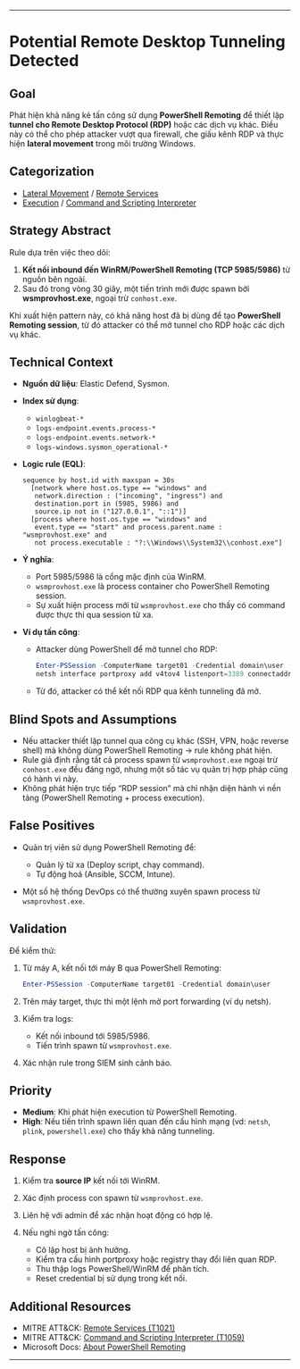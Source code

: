 
---

# Potential Remote Desktop Tunneling Detected

## Goal

Phát hiện khả năng kẻ tấn công sử dụng **PowerShell Remoting** để thiết lập **tunnel cho Remote Desktop Protocol (RDP)** hoặc các dịch vụ khác. Điều này có thể cho phép attacker vượt qua firewall, che giấu kênh RDP và thực hiện **lateral movement** trong môi trường Windows.

## Categorization

* [Lateral Movement](https://attack.mitre.org/tactics/TA0008/) / [Remote Services](https://attack.mitre.org/techniques/T1021/)
* [Execution](https://attack.mitre.org/tactics/TA0002/) / [Command and Scripting Interpreter](https://attack.mitre.org/techniques/T1059/)

## Strategy Abstract

Rule dựa trên việc theo dõi:

1. **Kết nối inbound đến WinRM/PowerShell Remoting (TCP 5985/5986)** từ nguồn bên ngoài.
2. Sau đó trong vòng 30 giây, một tiến trình mới được spawn bởi **wsmprovhost.exe**, ngoại trừ `conhost.exe`.

Khi xuất hiện pattern này, có khả năng host đã bị dùng để tạo **PowerShell Remoting session**, từ đó attacker có thể mở tunnel cho RDP hoặc các dịch vụ khác.

## Technical Context

* **Nguồn dữ liệu**: Elastic Defend, Sysmon.

* **Index sử dụng**:

  * `winlogbeat-*`
  * `logs-endpoint.events.process-*`
  * `logs-endpoint.events.network-*`
  * `logs-windows.sysmon_operational-*`

* **Logic rule (EQL)**:

  ```eql
  sequence by host.id with maxspan = 30s
    [network where host.os.type == "windows" and 
     network.direction : ("incoming", "ingress") and 
     destination.port in (5985, 5986) and 
     source.ip not in ("127.0.0.1", "::1")]
    [process where host.os.type == "windows" and
     event.type == "start" and process.parent.name : "wsmprovhost.exe" and 
     not process.executable : "?:\\Windows\\System32\\conhost.exe"]
  ```

* **Ý nghĩa**:

  * Port 5985/5986 là cổng mặc định của WinRM.
  * `wsmprovhost.exe` là process container cho PowerShell Remoting session.
  * Sự xuất hiện process mới từ `wsmprovhost.exe` cho thấy có command được thực thi qua session từ xa.

* **Ví dụ tấn công**:

  * Attacker dùng PowerShell để mở tunnel cho RDP:

    ```powershell
    Enter-PSSession -ComputerName target01 -Credential domain\user
    netsh interface portproxy add v4tov4 listenport=3389 connectaddress=127.0.0.1 connectport=3389
    ```
  * Từ đó, attacker có thể kết nối RDP qua kênh tunneling đã mở.

## Blind Spots and Assumptions

* Nếu attacker thiết lập tunnel qua công cụ khác (SSH, VPN, hoặc reverse shell) mà không dùng PowerShell Remoting → rule không phát hiện.
* Rule giả định rằng tất cả process spawn từ `wsmprovhost.exe` ngoại trừ `conhost.exe` đều đáng ngờ, nhưng một số tác vụ quản trị hợp pháp cũng có hành vi này.
* Không phát hiện trực tiếp “RDP session” mà chỉ nhận diện hành vi nền tảng (PowerShell Remoting + process execution).

## False Positives

* Quản trị viên sử dụng PowerShell Remoting để:

  * Quản lý từ xa (Deploy script, chạy command).
  * Tự động hoá (Ansible, SCCM, Intune).
* Một số hệ thống DevOps có thể thường xuyên spawn process từ `wsmprovhost.exe`.

## Validation

Để kiểm thử:

1. Từ máy A, kết nối tới máy B qua PowerShell Remoting:

   ```powershell
   Enter-PSSession -ComputerName target01 -Credential domain\user
   ```
2. Trên máy target, thực thi một lệnh mở port forwarding (ví dụ netsh).
3. Kiểm tra logs:

   * Kết nối inbound tới 5985/5986.
   * Tiến trình spawn từ `wsmprovhost.exe`.
4. Xác nhận rule trong SIEM sinh cảnh báo.

## Priority

* **Medium**: Khi phát hiện execution từ PowerShell Remoting.
* **High**: Nếu tiến trình spawn liên quan đến cấu hình mạng (vd: `netsh`, `plink`, `powershell.exe`) cho thấy khả năng tunneling.

## Response

1. Kiểm tra **source IP** kết nối tới WinRM.
2. Xác định process con spawn từ `wsmprovhost.exe`.
3. Liên hệ với admin để xác nhận hoạt động có hợp lệ.
4. Nếu nghi ngờ tấn công:

   * Cô lập host bị ảnh hưởng.
   * Kiểm tra cấu hình portproxy hoặc registry thay đổi liên quan RDP.
   * Thu thập logs PowerShell/WinRM để phân tích.
   * Reset credential bị sử dụng trong kết nối.

## Additional Resources

* MITRE ATT\&CK: [Remote Services (T1021)](https://attack.mitre.org/techniques/T1021/)
* MITRE ATT\&CK: [Command and Scripting Interpreter (T1059)](https://attack.mitre.org/techniques/T1059/)
* Microsoft Docs: [About PowerShell Remoting](https://learn.microsoft.com/en-us/powershell/scripting/learn/remoting/overview)

---


